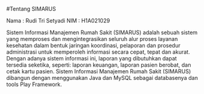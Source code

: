 #Tentang SIMARUS

Nama	: Rudi Tri Setyadi
NIM	: H1A021029

Sistem Informasi Manajemen Rumah Sakit (SIMARUS) adalah sebuah sistem yang memproses dan mengintegrasikan seluruh alur proses layanan kesehatan dalam bentuk jaringan koordinasi, pelaporan dan prosedur administrasi untuk memperoleh informasi secara cepat, tepat dan akurat. Dengan adanya sistem informasi ini,  laporan yang dibutuhkan dapat tersedia seketika, seperti: laporan keuangan, laporan pasien berobat, dan cetak kartu pasien. Sistem Informasi Manajemen Rumah Sakit (SIMARUS) dibangun dengan menggunakan Java dan MySQL sebagai databasenya dan tools Play Framework.

